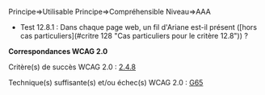 Principe=>Utilisable
Principe=>Compréhensible
Niveau=>AAA

*   Test 12.8.1 : Dans chaque page web, un fil d'Ariane est-il présent ([hors cas particuliers](#critre 128 "Cas particuliers pour le critère 12.8")) ?

**Correspondances WCAG 2.0**

Critère(s) de succès WCAG 2.0 : [2.4.8](http://www.w3.org/Translations/WCAG20-fr/#navigation-mechanisms-location)

Technique(s) suffisante(s) et/ou échec(s) WCAG 2.0 : [G65](http://www.w3.org/TR/WCAG-TECHS/G65.html)

